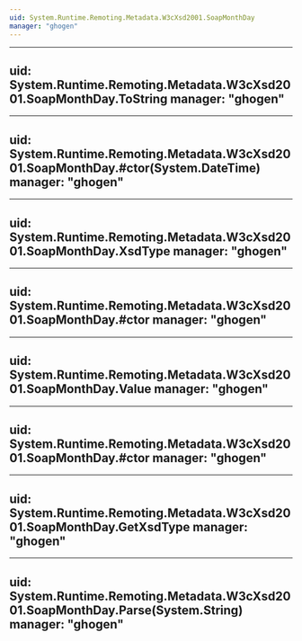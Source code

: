```yaml
---
uid: System.Runtime.Remoting.Metadata.W3cXsd2001.SoapMonthDay
manager: "ghogen"
---
```


---
uid: System.Runtime.Remoting.Metadata.W3cXsd2001.SoapMonthDay.ToString
manager: "ghogen"
---

---
uid: System.Runtime.Remoting.Metadata.W3cXsd2001.SoapMonthDay.#ctor(System.DateTime)
manager: "ghogen"
---

---
uid: System.Runtime.Remoting.Metadata.W3cXsd2001.SoapMonthDay.XsdType
manager: "ghogen"
---

---
uid: System.Runtime.Remoting.Metadata.W3cXsd2001.SoapMonthDay.#ctor
manager: "ghogen"
---

---
uid: System.Runtime.Remoting.Metadata.W3cXsd2001.SoapMonthDay.Value
manager: "ghogen"
---

---
uid: System.Runtime.Remoting.Metadata.W3cXsd2001.SoapMonthDay.#ctor
manager: "ghogen"
---

---
uid: System.Runtime.Remoting.Metadata.W3cXsd2001.SoapMonthDay.GetXsdType
manager: "ghogen"
---

---
uid: System.Runtime.Remoting.Metadata.W3cXsd2001.SoapMonthDay.Parse(System.String)
manager: "ghogen"
---
